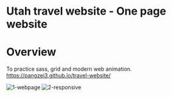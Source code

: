 # Utah travel website - One page website

# Overview
  To practice sass, grid and modern web animation. <br>
  https://pangzei3.github.io/travel-website/
  
![1-webpage](https://user-images.githubusercontent.com/64483501/182250633-e88cbd0f-a635-48cd-aa97-b924ce4a5e2c.png)
![2-responsive](https://user-images.githubusercontent.com/64483501/182250659-12de7d7c-5f4d-4138-9ebe-00159c67f38d.png)
